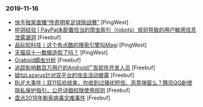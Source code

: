 ### 2019-11-16

* [快手独家直播“传奇明星足球挑战赛”](https://www.pingwest.com/w/197829) [PingWest]
* [挖洞经验 | PayPal未配置恰当的爬虫索引（robots）规则导致的用户敏感信息泄露漏洞](https://www.freebuf.com/vuls/217007.html) [Freebuf]
* [品玩知科技丨这个有点酷的搜索引擎叫Magi](https://www.pingwest.com/a/197366) [PingWest]
* [天猫双十一数据造假了吗？](https://www.pingwest.com/a/197669) [PingWest]
* [Graboid蠕虫分析](https://www.freebuf.com/articles/network/217100.html) [Freebuf]
* [追踪影响数百万用户的Android广告软件开发人员](https://www.freebuf.com/articles/terminal/219404.html) [Freebuf]
* [疑似Lazarus针对双平台的攻击活动披露](https://www.freebuf.com/articles/system/218901.html) [Freebuf]
* [BUF大事件丨双11狂欢结束，你收到过骚扰短信、恶意弹窗么？腾讯QQ新增隐私保护指引，公开详细权限使用规则](https://www.freebuf.com/news/220072.html) [Freebuf]
* [盘点2019年勒索病毒灾难事件](https://www.freebuf.com/news/218683.html) [Freebuf]
